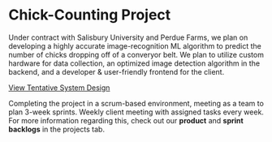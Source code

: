 # Chick-Counting Project
Under contract with Salisbury University and Perdue Farms, we plan on developing a highly accurate image-recognition ML algorithm to predict the number of chicks dropping off of a converyor belt. We plan to utilize custom hardware for data collection, an optimized image detection algorithm in the backend, and a developer & user-friendly frontend for the client.

[View Tentative System Design](./CC-Tentative-System-Design_2-4-25.pdf)

Completing the project in a scrum-based environment, meeting as a team to plan 3-week sprints. Weekly client meeting with assigned tasks every week.
For more information regarding this, check out our **product** and **sprint backlogs** in the projects tab.

